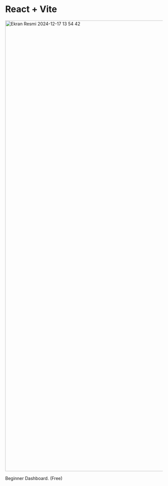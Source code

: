 # React + Vite

<img width="1438" alt="Ekran Resmi 2024-12-17 13 54 42" src="https://github.com/user-attachments/assets/5871f1bb-d9a7-45ea-9637-ae5dc1fc957b" />


Beginner Dashboard. (Free)
